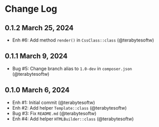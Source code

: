 # Change Log

## 0.1.2 March 25, 2024

- Enh #6: Add method `render()` in `CssClass::class` (@terabytesoftw)

## 0.1.1 March 9, 2024

- Bug #5: Change branch alias to `1.0-dev` in `composer.json` (@terabytesoftw)

## 0.1.0 March 6, 2024

- Enh #1: Initial commit (@terabytesoftw)
- Enh #2: Add helper `Template::class` (@terabytesoftw)
- Bug #3: Fix `README.md` (@terabytesoftw)
- Enh #4: Add helper `HTMLBuilder::class` (@terabytesoftw)
